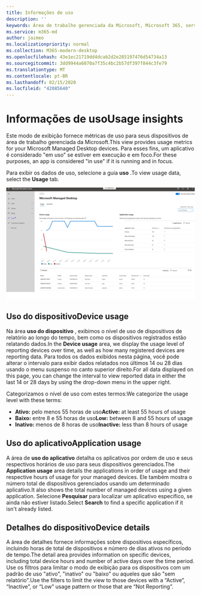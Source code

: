 ```yaml
---
title: Informações de uso
description: ''
keywords: Área de trabalho gerenciada da Microsoft, Microsoft 365, serviço, documentação
ms.service: m365-md
author: jaimeo
ms.localizationpriority: normal
ms.collection: M365-modern-desktop
ms.openlocfilehash: 43e1ec21719dd4dcab2d2e285197476d54734a13
ms.sourcegitcommit: 3dd9944a6070a7f35c4bc2b57df397f844c3fe79
ms.translationtype: MT
ms.contentlocale: pt-BR
ms.lasthandoff: 02/15/2020
ms.locfileid: "42085640"
---
```

# <a name="usage-insights"></a><span data-ttu-id="f5175-103">Informações de uso</span><span class="sxs-lookup"><span data-stu-id="f5175-103">Usage insights</span></span>
<span data-ttu-id="f5175-104">Este modo de exibição fornece métricas de uso para seus dispositivos de área de trabalho gerenciada da Microsoft.</span><span class="sxs-lookup"><span data-stu-id="f5175-104">This view provides usage metrics for your Microsoft Managed Desktop devices.</span></span> <span data-ttu-id="f5175-105">Para esses fins, um aplicativo é considerado "em uso" se estiver em execução e em foco.</span><span class="sxs-lookup"><span data-stu-id="f5175-105">For these purposes, an app is considered "in use" if it is running and in focus.</span></span>

<span data-ttu-id="f5175-106">Para exibir os dados de uso, selecione a guia **uso** .</span><span class="sxs-lookup"><span data-stu-id="f5175-106">To view usage data, select the **Usage** tab.</span></span>

![Painel de uso.](../../media/insights_usage.png)

## <a name="device-usage"></a><span data-ttu-id="f5175-111">Uso do dispositivo</span><span class="sxs-lookup"><span data-stu-id="f5175-111">Device usage</span></span>

<span data-ttu-id="f5175-112">Na área **uso do dispositivo** , exibimos o nível de uso de dispositivos de relatório ao longo do tempo, bem como os dispositivos registrados estão relatando dados.</span><span class="sxs-lookup"><span data-stu-id="f5175-112">In the **Device usage** area, we display the usage level of reporting devices over time, as well as how many registered devices are reporting data.</span></span> <span data-ttu-id="f5175-113">Para todos os dados exibidos nesta página, você pode alterar o intervalo para exibir dados relatados nos últimos 14 ou 28 dias usando o menu suspenso no canto superior direito.</span><span class="sxs-lookup"><span data-stu-id="f5175-113">For all data displayed on this page, you can change the interval to view reported data in either the last 14 or 28 days by using the drop-down menu in the upper right.</span></span>

<span data-ttu-id="f5175-114">Categorizamos o nível de uso com estes termos:</span><span class="sxs-lookup"><span data-stu-id="f5175-114">We categorize the usage level with these terms:</span></span>

- <span data-ttu-id="f5175-115">**Ativo:** pelo menos 55 horas de uso</span><span class="sxs-lookup"><span data-stu-id="f5175-115">**Active:** at least 55 hours of usage</span></span>
- <span data-ttu-id="f5175-116">**Baixo:** entre 8 e 55 horas de uso</span><span class="sxs-lookup"><span data-stu-id="f5175-116">**Low:** between 8 and 55 hours of usage</span></span>
- <span data-ttu-id="f5175-117">**Inativo:** menos de 8 horas de uso</span><span class="sxs-lookup"><span data-stu-id="f5175-117">**Inactive:** less than 8 hours of usage</span></span>




## <a name="application-usage"></a><span data-ttu-id="f5175-118">Uso do aplicativo</span><span class="sxs-lookup"><span data-stu-id="f5175-118">Application usage</span></span>

<span data-ttu-id="f5175-119">A área de **uso do aplicativo** detalha os aplicativos por ordem de uso e seus respectivos horários de uso para seus dispositivos gerenciados.</span><span class="sxs-lookup"><span data-stu-id="f5175-119">The **Application usage** area details the applications in order of usage and their respective hours of usage for your managed devices.</span></span> <span data-ttu-id="f5175-120">Ele também mostra o número total de dispositivos gerenciados usando um determinado aplicativo.</span><span class="sxs-lookup"><span data-stu-id="f5175-120">It also shows the total number of managed devices using a given application.</span></span> <span data-ttu-id="f5175-121">Selecione **Pesquisar** para localizar um aplicativo específico, se ainda não estiver listado.</span><span class="sxs-lookup"><span data-stu-id="f5175-121">Select **Search** to find a specific application if it isn't already listed.</span></span>


## <a name="device-details"></a><span data-ttu-id="f5175-122">Detalhes do dispositivo</span><span class="sxs-lookup"><span data-stu-id="f5175-122">Device details</span></span>
<span data-ttu-id="f5175-123">A área de detalhes fornece informações sobre dispositivos específicos, incluindo horas de total de dispositivos e número de dias ativos no período de tempo.</span><span class="sxs-lookup"><span data-stu-id="f5175-123">The detail area provides information on specific devices, including total device hours and number of active days over the time period.</span></span> <span data-ttu-id="f5175-124">Use os filtros para limitar o modo de exibição para os dispositivos com um padrão de uso "ativo", "inativo" ou "baixo" ou aqueles que são "sem relatório".</span><span class="sxs-lookup"><span data-stu-id="f5175-124">Use the filters to limit the view to those devices with a “Active”, “Inactive”, or “Low” usage pattern or those that are “Not Reporting”.</span></span> 
